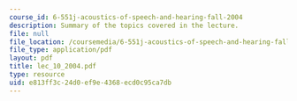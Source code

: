 ```yaml
---
course_id: 6-551j-acoustics-of-speech-and-hearing-fall-2004
description: Summary of the topics covered in the lecture.
file: null
file_location: /coursemedia/6-551j-acoustics-of-speech-and-hearing-fall-2004/e813ff3c24d0ef9e4368ecd0c95ca7db_lec_10_2004.pdf
file_type: application/pdf
layout: pdf
title: lec_10_2004.pdf
type: resource
uid: e813ff3c-24d0-ef9e-4368-ecd0c95ca7db
---
```


